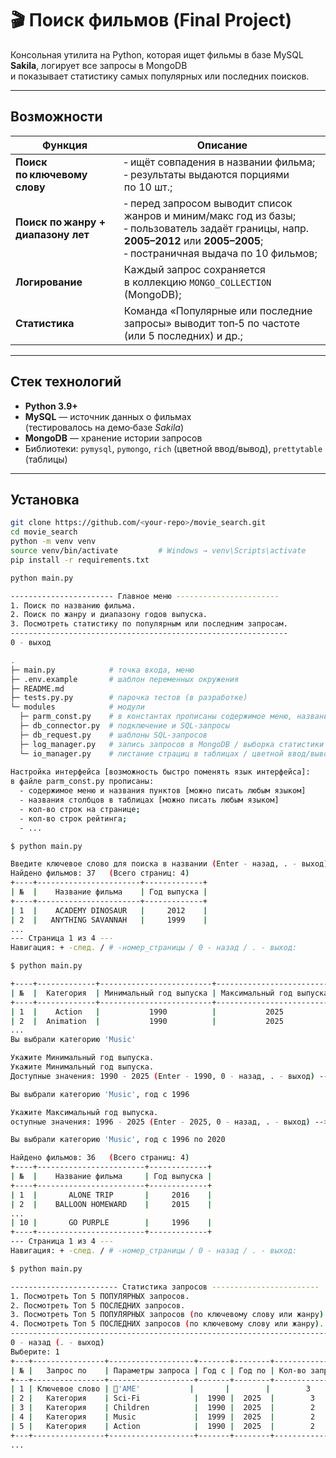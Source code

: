 # 🎬 Поиск фильмов (Final Project)

Консольная утилита на Python, которая ищет фильмы в базе MySQL **Sakila**, логирует все запросы в MongoDB  
и показывает статистику самых популярных или последних поисков.

---

## Возможности

| Функция | Описание                                                                                                                                                                          |
|---------|-----------------------------------------------------------------------------------------------------------------------------------------------------------------------------------|
| **Поиск по ключевому слову** | ‑ ищёт совпадения в названии фильма;<br>‑ результаты выдаются порциями по 10 шт.;                                                                                                 |
| **Поиск по жанру + диапазону лет** | ‑ перед запросом выводит список жанров и миним/макс год из базы;<br>‑ пользователь задаёт границы, напр. **2005–2012** или **2005–2005**;<br>‑ постраничная выдача по 10 фильмов; |
| **Логирование** | Каждый запрос сохраняется в коллекцию `MONGO_COLLECTION` (MongoDB);                                                                                                               |
| **Статистика** | Команда «Популярные или последние запросы» выводит топ‑5 по частоте (или 5 последних) и др.;                                                                                      |

---

## Стек технологий

* **Python 3.9+**
* **MySQL** — источник данных о фильмах  
  (тестировалось на демо‑базе *Sakila*)
* **MongoDB** — хранение истории запросов
* Библиотеки: `pymysql`, `pymongo`, `rich` (цветной ввод/вывод), `prettytable` (таблицы)

---

## Установка

```bash
git clone https://github.com/<your‑repo>/movie_search.git
cd movie_search
python -m venv venv
source venv/bin/activate         # Windows → venv\Scripts\activate
pip install -r requirements.txt

python main.py

----------------------- Главное меню -----------------------
1. Поиск по названию фильма.
2. Поиск по жанру и диапазону годов выпуска.
3. Посмотреть статистику по популярным или последним запросам.
--------------------------------------------------------------
0 - выход

.
├─ main.py            # точка входа, меню
├─ .env.example       # шаблон переменных окружения
├─ README.md
├─ tests.py.py        # парочка тестов (в разработке)
└─ modules            # модули
  ├─ parm_const.py    # в константах прописаны содержимое меню, названия столбцов в таблицах, кол-во строк на странице...
  ├─ db_connector.py  # подключение и SQL‑запросы
  ├─ db_request.py    # шаблоны SQL‑запросов
  ├─ log_manager.py   # запись запросов в MongoDB / выборка статистики
  └─ io_manager.py    # листание страциц в таблицах / цветной ввод/вывод
 
Настройка интерфейса [возможность быстро поменять язык интерфейса]:
в файле parm_const.py прописаны:
  - содержимое меню и названия пунктов [можно писать любым языком] 
  - названия столбцов в таблицах [можно писать любым языком]
  - кол-во строк на странице; 
  - кол-во строк рейтинга;
  - ...

$ python main.py

Введите ключевое слово для поиска в названии (Enter - назад, . - выход) 🔑: 
Найдено фильмов: 37   (Всего страниц: 4)
+----+-----------------------+-------------+
| №  |    Название фильма    | Год выпуска |
+----+-----------------------+-------------+
| 1  |    ACADEMY DINOSAUR   |     2012    |
| 2  |   ANYTHING SAVANNAH   |     1999    |
...
--- Страница 1 из 4 ---
Навигация: + -след. / # -номер_страницы / 0 - назад / . - выход: 

$ python main.py

+----+-------------+-------------------------+--------------------------+----------------+
| №  |  Категория  | Минимальный год выпуска | Максимальный год выпуска | Кол-во фильмов |
+----+-------------+-------------------------+--------------------------+----------------+
| 1  |    Action   |           1990          |           2025           |       64       |
| 2  |  Animation  |           1990          |           2025           |       66       |
...
Вы выбрали категорию 'Music'

Укажите Минимальный год выпуска.
Укажите Минимальный год выпуска.
Доступные значения: 1990 - 2025 (Enter - 1990, 0 - назад, . - выход) -->: 1996

Вы выбрали категорию 'Music', год с 1996

Укажите Максимальный год выпуска.
оступные значения: 1996 - 2025 (Enter - 2025, 0 - назад, . - выход) -->: 2020

Вы выбрали категорию 'Music', год с 1996 по 2020

Найдено фильмов: 36   (Всего страниц: 4)
+----+------------------------+-------------+
| №  |    Название фильма     | Год выпуска |
+----+------------------------+-------------+
| 1  |       ALONE TRIP       |     2016    |
| 2  |    BALLOON HOMEWARD    |     2015    |
...
| 10 |       GO PURPLE        |     1996    |
+----+------------------------+-------------+
--- Страница 1 из 4 ---
Навигация: + -след. / # -номер_страницы / 0 - назад / . - выход:

$ python main.py

------------------------ Статистика запросов ------------------------
1. Посмотреть Топ 5 ПОПУЛЯРНЫХ запросов.
2. Посмотреть Топ 5 ПОСЛЕДНИХ запросов.
3. Посмотреть Топ 5 ПОПУЛЯРНЫХ запросов (по ключевому слову или жанру).
4. Посмотреть Топ 5 ПОСЛЕДНИХ запросов (по ключевому слову или жанру).
-----------------------------------------------------------------------
0 - назад (. - выход)
Выберите: 1
+---+----------------+-------------------+-------+--------+-----------------+
| № |   Запрос по    | Параметры запроса | Год с | Год по | Кол-во запросов |
+---+----------------+-------------------+-------+--------+-----------------+
| 1 | Ключевое слово | 🔑'AME'           |       |        |        3        |
| 2 |   Категория    | Sci-Fi            |  1990 |  2025  |        3        |
| 3 |   Категория    | Children          |  1990 |  2025  |        2        |
| 4 |   Категория    | Music             |  1999 |  2025  |        2        |
| 5 |   Категория    | Action            |  1990 |  2025  |        2        |
+---+----------------+-------------------+-------+--------+-----------------+
...